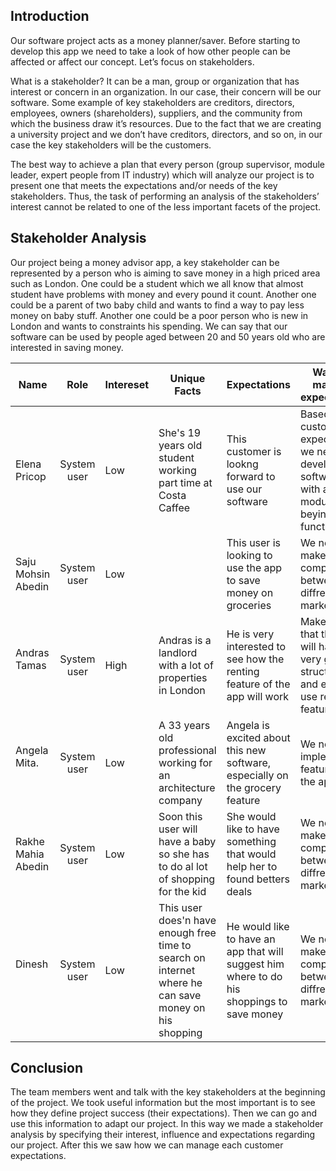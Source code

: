 ## Introduction

Our software project acts as a money planner/saver.  Before starting to develop this app we need to take a look of how other people can be affected or affect our concept. Let’s focus on stakeholders.

What is a stakeholder? It can be a man, group or organization that has interest or concern in an organization. In our case, their concern will be our software.  Some example of key stakeholders are creditors, directors, employees, owners (shareholders), suppliers, and the community from which the business draw it’s resources. Due to the fact that we are creating a university project and we don’t have creditors, directors, and so on, in our case the key stakeholders will be the customers.
 
The best way to achieve a plan that every person (group supervisor, module leader, expert people from IT industry) which will analyze our project is to present one that meets the expectations and/or needs of the key stakeholders. Thus, the task of performing an analysis of the stakeholders’ interest cannot be related to one of the less important facets of the project.

## Stakeholder Analysis

Our project being a money advisor app, a key stakeholder can be represented by a person who is aiming to save money in a high priced area such as London. One could be a student which we all know that almost student have problems with money and every pound it count. Another one could be a parent of two baby child and wants to find a way to pay less money on baby stuff. Another one could be a poor person who is new in London and wants to constraints his spending. We can say that our software can be used by people aged between 20 and 50 years old who are interested in saving money.

| **Name**          | **Role**  | **Intereset** | **Unique Facts**   | **Expectations**         | **Ways to manage expectations** | 
|-------------------|:---------:|---------------|--------------------|--------------------------|-----------------------------------|
|Elena Pricop       |System user|Low           |She's 19 years old student working part time at Costa Caffee|This customer is lookng forward to use our software |Based on this customer expectations we need to develop this software with all modules beying functional|
|Saju Mohsin Abedin |System user|Low         |                    |This user is looking to use the app to save money on groceries|We need to make a price comparison between diffrent markets|
|Andras Tamas       |System user|High           |Andras is a landlord with a lot of properties in London|He is very interested  to see how the renting feature of the app will work|Make sure that the app will have a very good, structured and easy to use renting feature|
|Angela Mita.       |System user|Low        |A 33 years old professional working for an architecture company|Angela is excited about this new software, especially on the grocery feature|We need to implement all features of the app|
|Rakhe Mahia Abedin |System user|Low           |Soon this user will have a baby so she has to do al lot of shopping for the kid|She would like to have something that would help her to found betters deals|We need to make a price comparison between diffrent markets|
|Dinesh             |System user|Low         |This user does'n have enough free time to search on internet where he can save money on his shopping|He would like to have an app that will suggest him where to do his shoppings to save money|We need to make a price comparison between diffrent markets|


## Conclusion

The team members went and talk with the key stakeholders at the beginning of the project. We took useful information but the most important is to see how they define project success (their expectations). Then we can go and use this information to adapt our project. In this way we made a stakeholder analysis by specifying their interest, influence and expectations regarding our project. After this we saw how we can manage each customer expectations.
